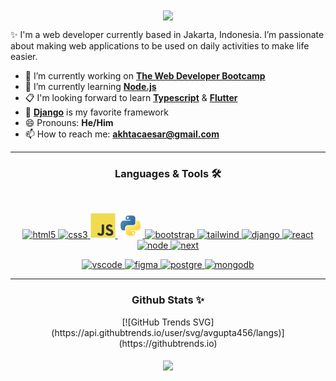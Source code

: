 <div align="center"><img align="center" src="https://readme-typing-svg.demolab.com?font=Arial&size=25&duration=3500&pause=650&color=EFEFEF&center=true&width=435&lines=Hello+there+%F0%9F%91%8B+I'm+Akhta;Welcome+to+my+profile!;Feel+free+to+take+a+look!"></div>

✨ I'm a web developer currently based in Jakarta, Indonesia. I’m passionate about making web applications to be used on daily activities to make life easier.

- 🔭 I’m currently working on **[The Web Developer Bootcamp](https://www.udemy.com/course/the-web-developer-bootcamp)**
- 🌱 I’m currently learning **[Node.js](https://nodejs.org/en/)**
- 📋 I'm looking forward to learn **[Typescript](https://www.typescriptlang.org/)** & **[Flutter](https://flutter.dev/)**
- 💙 **[Django](https://docs.djangoproject.com/en/4.0/)** is my favorite framework
- 😄 Pronouns: **He/Him**
- 📫 How to reach me: **akhtacaesar@gmail.com**

---

<h3 align="center">Languages & Tools 🛠️</h3>
<br>
<p align="center">
  <a href="https://www.w3.org/html/" target="_blank"> <img src="https://www.svgrepo.com/show/353884/html-5.svg" alt="html5" width="40" height="40"/> </a>
  <a href="https://www.w3schools.com/css/" target="_blank"> <img src="https://www.svgrepo.com/show/353623/css-3.svg" alt="css3" width="40" height="40"/> </a>
  <a href="https://developer.mozilla.org/en-US/docs/Web/JavaScript" target="_blank"> <img src="https://raw.githubusercontent.com/devicons/devicon/master/icons/javascript/javascript-original.svg" alt="javascript" width="40" height="40"/> </a>
  <a href="https://www.python.org" target="_blank"> <img src="https://raw.githubusercontent.com/devicons/devicon/master/icons/python/python-original.svg" alt="python" width="40" height="40"/> </a>
  <a href="https://getbootstrap.com/" target="_blank"> <img src="https://upload.wikimedia.org/wikipedia/commons/thumb/b/b2/Bootstrap_logo.svg/512px-Bootstrap_logo.svg.png" alt="bootstrap" width="48" height="40"/> </a>
  <a href="https://tailwindcss.com/" target="_blank"> <img src="https://www.svgrepo.com/show/354431/tailwindcss-icon.svg" alt="tailwind" width="48" height="40"/> </a>
  <a href="https://docs.djangoproject.com/en/4.0/" target="_blank"> <img src="https://www.svgrepo.com/show/353657/django-icon.svg" alt="django" width="40" height="40"/> </a>
  <a href="https://reactjs.org/" target="_blank"> <img src="https://www.svgrepo.com/show/354259/react.svg" alt="react" width="40" height="40"/> </a>
  <a href="https://nodejs.org/en/" target="_blank"> <img src="https://www.svgrepo.com/show/378837/node.svg" alt="node" width="40" height="40"/> </a>
  <a href="https://nextjs.org/" target="_blank"> <img src="https://www.datocms-assets.com/75941/1657707878-nextjs_logo.png" alt="next" width="40" height="40"/> </a>
</p>

<p align="center">
  <a href="https://code.visualstudio.com/" target="_blank"> <img src="https://raw.githubusercontent.com/UjwalKandi/UjwalKandi/changes-to-readme/svg/visual-studio-code-1.svg" alt="vscode" width="40" height="40"/> </a>
  <a href="https://www.figma.com/" target="_blank"> <img src="https://www.vectorlogo.zone/logos/figma/figma-icon.svg" alt="figma" width="40" height="40"/> </a>
  <a href="https://www.postgresql.org/" target="_blank"> <img src="https://www.svgrepo.com/show/354200/postgresql.svg" alt="postgre" width="40" height="40"/> </a>
  <a href="https://www.mongodb.com/" target="_blank"> <img src="https://www.svgrepo.com/show/373845/mongo.svg" alt="mongodb" width="40" height="40"/> </a>
</p>

---
<h3 align="center">Github Stats ✨</h3>

<div align="center">
[![GitHub Trends SVG](https://api.githubtrends.io/user/svg/avgupta456/langs)](https://githubtrends.io)
<br><br>
<img align="center" src="https://readme-typing-svg.demolab.com?font=Arial&size=23&duration=3600&pause=700&color=EFEFEF&center=true&width=435&lines=Have+a+nice+day!+%F0%9F%91%A8%F0%9F%8F%BB%E2%80%8D%F0%9F%92%BB"></div>
